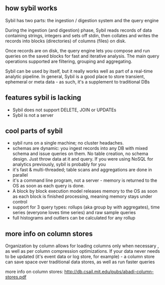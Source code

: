 how sybil works
---------------

Sybil has two parts: the ingestion / digestion system and the query engine

During the ingestion (and digestion) phase, Sybil reads records of data
containing strings, integers and sets off stdin, then collates and writes the
records into blocks (directories) of columns (files) on disk. 

Once records are on disk, the query engine lets you compose and run queries on
the saved blocks for fast and iterative analysis. The main query operations
supported are filtering, grouping and aggregating.

Sybil can be used by itself, but it really works well as part of a real-time
analytic pipeline. In general, Sybil is a good place to store transient,
ephemeral or meta data - as such, it's a supplement to traditional DBs


features sybil is lacking
--------------------------

* Sybil does not support DELETE, JOIN or UPDATEs
* Sybil is not a server


cool parts of sybil
-------------------

* sybil runs on a single machine; no cluster headaches. 
* schemas are dynamic: you ingest records into any DB with mixed schema and
  issue queries on them. No table creation, no schema design. Just throw data
  at it and query. If you were using NoSQL for analytics previously, sybil is
  probably for you
* it's fast & multi-threaded; table scans and aggregations are done in parallel
* it's a command line program, not a server - memory is returned to the OS as
  soon as each query is done. 
* A block by block execution model releases memory to the OS as soon as each
  block is finished processing, meaning memory stays under control
* support for 3 query types: rollups (aka group by with aggregates),
  time series (everyone loves time series) and raw sample queries
* full histograms and outliers can be calculated for any rollup



more info on column stores
--------------------------

Organization by column allows for loading columns only when necessary , as well
as per column compression optimizations. If your data never needs to be updated
(it's event data or log store, for example) - a column store can save space
over traditional data stores, as well as run faster queries

more info on column stores: http://db.csail.mit.edu/pubs/abadi-column-stores.pdf

